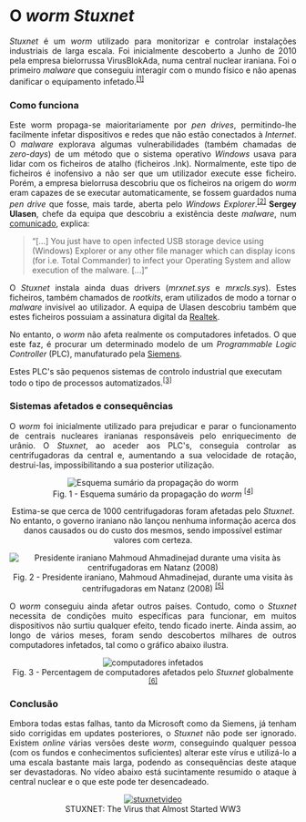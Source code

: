 
# O *worm Stuxnet*

<p align = "justify">
<i>Stuxnet</i> é um <i>worm</i> utilizado para monitorizar e controlar instalações industriais de larga escala. Foi inicialmente descoberto a Junho de 2010 pela empresa bielorrussa VirusBlokAda, numa central nuclear iraniana. Foi o primeiro <i>malware</i> que conseguiu interagir com o mundo físico e não apenas danificar o equipamento infetado.<sup><a href = https://uk.norton.com/stuxnet>[1]</a></sup>
</p>

### Como funciona

<p align = "justify">
Este worm propaga-se maioritariamente por <i>pen drives</i>, permitindo-lhe facilmente infetar dispositivos e redes que não estão conectados à <i>Internet</i>. O <i>malware</i> explorava algumas vulnerabilidades (também chamadas de <i>zero-days</i>) de um método que o sistema operativo <i>Windows</i> usava para lidar com os ficheiros de atalho (ficheiros .lnk). Normalmente, este tipo de ficheiros é inofensivo a não ser que um utilizador execute esse ficheiro. Porém, a empresa bielorrusa descobriu que os ficheiros na origem do <i>worm</i> eram capazes de se executar automaticamente, se fossem guardados numa <i>pen drive</i> que fosse, mais tarde, aberta pelo <i>Windows Explorer</i>.<sup><a href = https://www.forbes.com/2010/10/06/iran-nuclear-computer-technology-security-stuxnet-worm.html>[2]</a></sup><b> Sergey Ulasen</b>, chefe da equipa que descobriu a existência deste <i>malware</i>, num <a href=http://anti-virus.by/en/tempo.shtml> comunicado</a>, explica:
</p>

> “[...] You just have to open infected USB storage device using (Windows) Explorer or any other file manager which can display icons (for i.e. Total Commander) to infect your Operating System and allow execution of the malware. [...]”

<p align = "justify">
O <i>Stuxnet</i> instala ainda duas drivers (<i>mrxnet.sys</i> e <i>mrxcls.sys</i>). Estes ficheiros, também chamados de <i>rootkits</i>, eram utilizados de modo a tornar o <i>malware</i> invisível ao utilizador. A equipa de Ulasen descobriu também que estes ficheiros possuiam a assinatura digital da <a href=http://www.realtek.com/> Realtek</a>.
</p>

<p align = "justify">
No entanto, o <i>worm</i> não afeta realmente os computadores infetados. O que este faz, é procurar um determinado modelo de um <i>Programmable Logic Controller</i> (PLC), manufaturado pela <a href=https://www.siemens.com/global/en/home.html> Siemens</a>.
</p>

Estes PLC's são pequenos sistemas de controlo industrial que executam todo o tipo de processos automatizados.<sup><a href = https://krebsonsecurity.com/2010/07/experts-warn-of-new-windows-shortcut-flaw/#more-4045>[3]</a></sup> 

### Sistemas afetados e consequências

<p align = "justify">
O <i>worm</i> foi inicialmente utilizado para prejudicar e parar o funcionamento de centrais nucleares iranianas responsáveis pelo enriquecimento de urânio. O <i>Stuxnet</i>, ao aceder aos PLC's, conseguia controlar as centrifugadoras da central e, aumentando a sua velocidade de rotação, destrui-las, impossibilitando a sua posterior utilização.
 </p>
  
<p align="center">
 <img src="http://www.extremetech.com/wp-content/uploads/2015/03/Stuxnet.jpg"  alt = "Esquema sumário da propagação do worm">
  <br>
  Fig. 1 - Esquema sumário da propagação do <i>worm</i>
  <sup><a href = http://www.extremetech.com/wp-content/uploads/2015/03/Stuxnet.jpg>[4]</a></sup>
</p>  

<p align="center">
Estima-se que cerca de 1000 centrifugadoras foram afetadas pelo <i>Stuxnet</i>. No entanto, o governo iraniano não lançou nenhuma informação acerca dos danos  causados ou do custo dos mesmos, sendo impossível estimar valores com certeza.
</p>

<p align="center">
 <img src="https://media.wired.com/photos/593238c69be5e55af6c2398e/master/w_532,c_limit/Ahmadinejad-at-Natanz.jpg"  alt = "Presidente iraniano Mahmoud Ahmadinejad durante uma visita às centrifugadoras em Natanz (2008)">
  <br>
  Fig. 2 - Presidente iraniano, Mahmoud Ahmadinejad, durante uma visita às centrifugadoras em Natanz (2008)
  <sup><a href = https://media.wired.com/photos/593238c69be5e55af6c2398e/master/w_532,c_limit/Ahmadinejad-at-Natanz.jpg>[5]</a></sup>
</p>

<p align="justify">
  O <i>worm</i> conseguiu ainda afetar outros países. Contudo, como o <i>Stuxnet</i> necessita de condições muito específicas para funcionar, em muitos dispositivos não surtiu qualquer efeito, tendo ficado inerte. Ainda assim, ao longo de vários meses, foram sendo descobertos milhares de outros computadores infetados, tal como o gráfico abaixo ilustra.
</p>

<p align="center">
 <img src="http://www.symantec.com/content/en/us/global/images/threat_writeups/2010-071400-3123-99.1.jpg"  alt = "computadores infetados">
  <br>
  Fig. 3 - Percentagem de computadores afetados pelo <i>Stuxnet</i> globalmente
  <sup><a href = http://www.symantec.com/content/en/us/global/images/threat_writeups/2010-071400-3123-99.1.jpg>[6]</a></sup>
</p>

### Conclusão

<p align = "justify">
Embora todas estas falhas, tanto da Microsoft como da Siemens, já tenham sido corrigidas em updates posteriores, o <i>Stuxnet</i> não pode ser ignorado. Existem <i>online</i> várias versões deste <i>worm</i>, conseguindo qualquer pessoa (com os fundos e conhecimentos suficientes) alterar este vírus e utilizá-lo a uma escala bastante mais larga, podendo as consequências deste ataque ser devastadoras. No vídeo abaixo está sucintamente resumido o ataque à central nuclear e o que este pode ter desencadeado.
</p>

<p align = "center">
<a href="http://www.youtube.com/watch?feature=player_embedded&v=7g0pi4J8auQ" target="_blank">
<img src="http://img.youtube.com/vi/7g0pi4J8auQ/0.jpg" alt="stuxnetvideo"/></a>
 <br>
  STUXNET: The Virus that Almost Started WW3
</p>

